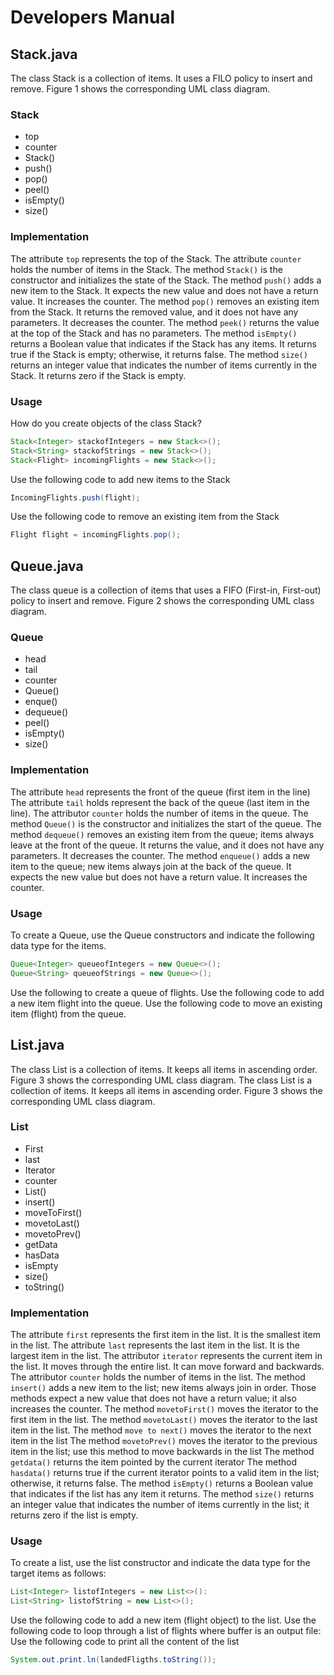 # Developers Manual

## Stack.java
The class Stack is a collection of items. It uses a FILO policy to insert and remove.
Figure 1 shows the corresponding UML class diagram.

### Stack
- top
- counter
- Stack()
- push()
- pop()
- peel()
- isEmpty()
- size()

### Implementation
The attribute `top` represents the top of the Stack.
The attribute `counter` holds the number of items in the Stack.
The method `Stack()` is the constructor and initializes the state of the Stack.
The method `push()` adds a new item to the Stack. It expects the new value and does not have a return value. It increases the counter.
The method `pop()` removes an existing item from the Stack. It returns the removed value, and it does not have any parameters. It decreases the counter.
The method `peek()` returns the value at the top of the Stack and has no parameters.
The method `isEmpty()` returns a Boolean value that indicates if the Stack has any items. It returns true if the Stack is empty; otherwise, it returns false.
The method `size()` returns an integer value that indicates the number of items currently in the Stack. It returns zero if the Stack is empty.

### Usage
How do you create objects of the class Stack?

```java
Stack<Integer> stackofIntegers = new Stack<>();
Stack<String> stackofStrings = new Stack<>();
Stack<Flight> incomingFlights = new Stack<>();
```

Use the following code to add new items to the Stack

```java
IncomingFlights.push(flight);
```

Use the following code to remove an existing item from the Stack

```java
Flight flight = incomingFlights.pop();
```

## Queue.java
The class queue is a collection of items that uses a FIFO (First-in, First-out) policy to insert and remove.
Figure 2 shows the corresponding UML class diagram.

### Queue
- head
- tail
- counter
- Queue()
- enque()
- dequeue()
- peel()
- isEmpty()
- size()

### Implementation
The attribute `head` represents the front of the queue (first item in the line)
The attribute `tail` holds represent the back of the queue (last item in the line).
The attributor `counter` holds the number of items in the queue.
The method `Queue()` is the constructor and initializes the start of the queue.
The method `dequeue()` removes an existing item from the queue; items always leave at the front of the queue. It returns the value, and it does not have any parameters. It decreases the counter.
The method `enqueue()` adds a new item to the queue; new items always join at the back of the queue. It expects the new value but does not have a return value. It increases the counter.

### Usage
To create a Queue, use the Queue constructors and indicate the following data type for the items.

```java
Queue<Integer> queueofIntegers = new Queue<>();
Queue<String> queueofStrings = new Queue<>();
```

Use the following to create a queue of flights.
Use the following code to add a new item flight into the queue.
Use the following code to move an existing item (flight) from the queue.

## List.java
The class List is a collection of items. It keeps all items in ascending order. Figure 3 shows the corresponding UML class diagram. The class List is a collection of items. It keeps all items in ascending order. Figure 3 shows the corresponding UML class diagram.

### List
- First
- last
- Iterator
- counter
- List()
- insert()
- moveToFirst()
- movetoLast()
- movetoPrev()
- getData
- hasData
- isEmpty
- size()
- toString()

### Implementation
The attribute `first` represents the first item in the list. It is the smallest item in the list.
The attribute `last` represents the last item in the list. It is the largest item in the list.
The attributor `iterator` represents the current item in the list. It moves through the entire list. It can move forward and backwards.
The attributor `counter` holds the number of items in the list.
The method `insert()` adds a new item to the list; new items always join in order. Those methods expect a new value that does not have a return value; it also increases the counter.
The method `movetoFirst()` moves the iterator to the first item in the list.
The method `movetoLast()` moves the iterator to the last item in the list.
The method `move to next()` moves the iterator to the next item in the list
The method `movetoPrev()` moves the iterator to the previous item in the list; use this method to move backwards in the list
The method `getdata()` returns the item pointed by the current iterator
The method `hasdata()` returns true if the current iterator points to a valid item in the list; otherwise, it returns false.
The method `isEmpty()` returns a Boolean value that indicates if the list has any item it returns.
The method `size()` returns an integer value that indicates the number of items currently in the list; it returns zero if the list is empty.

### Usage
To create a list, use the list constructor and indicate the data type for the target items as follows:

```java
List<Integer> listofIntegers = new List<>():
List<String> listofString = new List<>();
```

Use the following code to add a new item (flight object) to the list.
Use the following code to loop through a list of flights where buffer is an output file:
Use the following code to print all the content of the list

```java
System.out.print.ln(landedFligths.toString());
```
```
